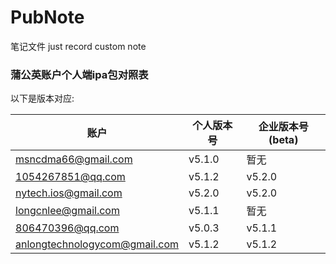 # PubNote
笔记文件
just record custom note

### 蒲公英账户个人端ipa包对照表

以下是版本对应:

账户                 | 个人版本号   |  企业版本号(beta)   |
--------------------|------------------|----------------|
msncdma66@gmail.com | v5.1.0    | 暂无   | 
1054267851@qq.com   | v5.1.2    | v5.2.0   | 
nytech.ios@gmail.com| v5.2.0    |v5.2.0   | 
longcnlee@gmail.com | v5.1.1    |暂无    | 
806470396@qq.com    | v5.0.3    |v5.1.1   | 
anlongtechnologycom@gmail.com| v5.1.2  | v5.1.2| 